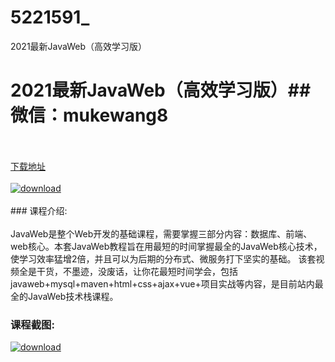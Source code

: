 # 5221591_
2021最新JavaWeb（高效学习版）
# 2021最新JavaWeb（高效学习版）## 微信：mukewang8
<br/></br>[下载地址](http://www.36tz.cn/article/5221591 "下载地址")
<br/></br>[![download](http://36tz.cn/muke_img/2021_11_1-23-300x186.png "下载地址")](http://www.36tz.cn/article/5221591 "下载地址")
<br/></br>### 课程介绍:<br/></br>JavaWeb是整个Web开发的基础课程，需要掌握三部分内容：数据库、前端、web核心。本套JavaWeb教程旨在用最短的时间掌握最全的JavaWeb核心技术，使学习效率猛增2倍，并且可以为后期的分布式、微服务打下坚实的基础。
该套视频全是干货，不墨迹，没废话，让你花最短时间学会，包括javaweb+mysql+maven+html+css+ajax+vue+项目实战等内容，是目前站内最全的JavaWeb技术栈课程。

### 课程截图:
[![download](http://36tz.cn/muke_img/2021_11_2-21.png "下载地址")](http://www.36tz.cn/article/5221591 "下载地址")

